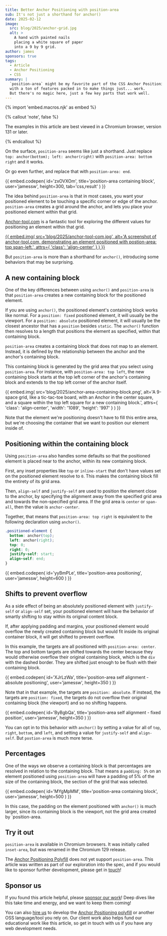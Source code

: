 ```yaml
---
title: Better Anchor Positioning with position-area
sub: It's not just a shorthand for anchor()
date: 2025-02-12
image:
  src: blog/2025/anchor-grid.jpg
  alt: >
    A hand with painted nails
    placing a white square of paper
    into a 9 by 9 grid.
author: james
sponsors: true
tags:
  - Article
  - Anchor Positioning
  - CSS
summary: |
  `position-area` might be my favorite part of the CSS Anchor Positioning spec,
  with a ton of features packed in to make things just... work.
  But there's no magic here, just a few key parts that work well.
---
```


{% import 'embed.macros.njk' as embed %}

{% callout 'note', false %}

The examples in this article are best viewed in a Chromium browser, version 131
or later.

{% endcallout %}

On the surface, `position-area` seems like just a shorthand.
Just replace `top: anchor(bottom); left: anchor(right)`
with `position-area: bottom right` and it works.

Or go even further, and replace that with `position-area: end`.

{{ embed.codepen(
  id='zxOVXOm',
  title='position-area containing block',
  user='jamessw',
  height=300,
  tab='css,result'
) }}

The idea behind `position-area` is that in most cases, you want your positioned
element to be touching a specific corner or edge of the anchor. `position-area`
creates a grid around the anchor, and lets you place your positioned element
within that grid.

[Anchor-tool.com](https://anchor-tool.com/) is a fantastic tool for exploring
the different values for positioning an element within that grid.

[{{ embed.img(
  src='blog/2025/anchor-tool-com.jpg',
  alt='A screenshot of anchor-tool.com, demonstrating an element positioned with postion-area: top span-left.',
  attrs={
    'class': 'align-center'
  }
) }}](https://anchor-tool.com/)

But `position-area` is more than a shorthand for `anchor()`, introducing some
behaviors that may be surprising.

## A new containing block

One of the key differences between using `anchor()` and `position-area` is that
`position-area` creates a new containing block for the positioned element.

If you are using `anchor()`, the positioned element's containing block works
like normal. For a `position: fixed` positioned element, it will usually be the
viewport. For a `position: absolute` positioned element, it will usually be the
closest ancestor that has a `position` besides `static`. The `anchor()` function
then resolves to a length that positions the element as specified, within that
containing block.

`position-area` creates a containing block that does not map to an element.
Instead, it is defined by the relationship between the anchor and the anchor's
containing block.

This containing block is generated by the grid area that you select using
`position-area`. For instance, with `position-area: top left`, the new
containing block starts at the top left corner of the anchor's containing block
and extends to the top left corner of the anchor itself.

{{ embed.img(
  src='blog/2025/anchor-area-containing-block.png',
  alt='A 9-space grid, like a tic-tac-toe board, with an Anchor in the center square, and a square within the top left square for a new containing block.',
  attrs={
    'class': 'align-center',
    'width': '1089',
    'height': '997'
  }
) }}

Note that the element we're positioning doesn't have to fill this entire area,
but we're choosing the container that we want to position our element inside of.

## Positioning within the containing block

Using `position-area` also handles some defaults so that the positioned element
is placed near to the anchor, within its new containing block.

First, any inset properties like `top` or `inline-start` that don't have values
set on the positioned element resolve to `0`. This makes the containing block
fill the entirety of its grid area.

Then, `align-self` and `justify-self` are used to position the element close to
the anchor, by specifying the alignment away from the specified grid area and
towards the non-specified grid area. If the grid area is `center` or `span-all`,
then the value is `anchor-center`.

Together, that means that `position-area: top right` is equivalent to the
following declaration using `anchor()`.

```css
.positioned-element {
  bottom: anchor(top);
  left: anchor(right);
  top: 0;
  right: 0;
  justify-self: start;
  align-self: end;
}
```

{{ embed.codepen(
  id='yyBmPLe',
  title='position-area positioning',
  user='jamessw',
  height=600
) }}

## Shifts to prevent overflow

As a side effect of being an absolutely positioned element with `justify-self`
or `align-self` set, your positioned element will have the behavior of smartly
shifting to stay within its original content block.

If, after applying padding and margins, your positioned element would overflow
the newly created containing block but would fit inside its original container
block, it will get shifted to prevent overflow.

In this example, the targets are all positioned with `position-area: center`.
The top and bottom targets are shifted towards the center because they would
otherwise overflow their original containing block, which is the `div` with the
dashed border. They are shifted just enough to be flush with their containing
block.

{{ embed.codepen(
  id='XJrLzWa',
  title='position-area self alignment - absolute positioning',
  user='jamessw',
  height=350
) }}

Note that in that example, the targets are `position: absolute`. If instead, the
targets are `position: fixed`, the targets do not overflow their original
containing block (the viewport) and so no shifting happens.

{{ embed.codepen(
  id='ByBgbQa',
  title='position-area self alignment - fixed position',
  user='jamessw',
  height=350
) }}

You can opt in to this behavior with `anchor()` by setting a value for all of
`top`, `right`, `bottom`, and `left`, and setting a value for `justify-self` and
`align-self`. But `postion-area` is much more terse.

## Percentages

One of the ways we observe a containing block is that percentages are resolved
in relation to the containing block. That means a `padding: 5%` on an element
positioned using `position-area` will have a padding of 5% of the size of the
containing block, the section of the grid that was selected.

{{ embed.codepen(
  id='MYgMpMM',
  title='position-area containing block',
  user='jamessw',
  height=500
) }}

In this case, the padding on the element positioned with `anchor()` is much
larger, since its containing block is the viewport, not the grid area created by
`position-area.

## Try it out

`position-area` is available in Chromium browsers. It was initially called
`inset-area`, but was renamed in the Chromium 129 release.

The [Anchor Positioning Polyfill](https://anchor-polyfill.netlify.app/) does not
yet support `position-area`. This article was written as part of our exploration
into the spec, and if you would like to sponsor further development, please get
in [touch](/contact/)!

## Sponsor us

If you found this article helpful, please [sponsor our
work](https://opencollective.com/oddbird-open-source)! Deep dives like this take
time and energy, and we want to keep them coming!

You can also [hire us](/contact/) to develop the [Anchor Positioning
polyfill](https://anchor-positioning.oddbird.net/) or another OSS language/tool
you rely on. Our client work also helps fund our educational work like this
article, so get in touch with us if you have any web development needs.
